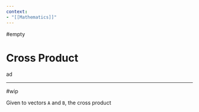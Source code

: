 ```yaml
---
context:
- "[[Mathematics]]"
---
```


#empty

# Cross Product

ad

---

#wip

Given to vectors `A` and `B`, the cross product 
